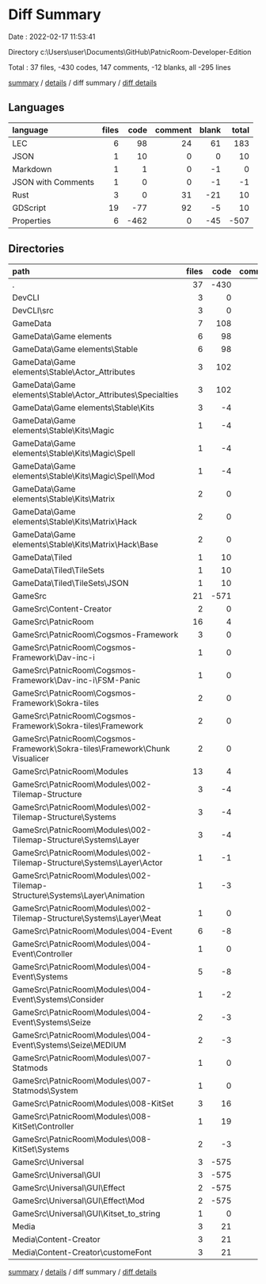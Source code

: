 # Diff Summary

Date : 2022-02-17 11:53:41

Directory c:\Users\user\Documents\GitHub\PatnicRoom-Developer-Edition

Total : 37 files,  -430 codes, 147 comments, -12 blanks, all -295 lines

[summary](results.md) / [details](details.md) / diff summary / [diff details](diff-details.md)

## Languages
| language | files | code | comment | blank | total |
| :--- | ---: | ---: | ---: | ---: | ---: |
| LEC | 6 | 98 | 24 | 61 | 183 |
| JSON | 1 | 10 | 0 | 0 | 10 |
| Markdown | 1 | 1 | 0 | -1 | 0 |
| JSON with Comments | 1 | 0 | 0 | -1 | -1 |
| Rust | 3 | 0 | 31 | -21 | 10 |
| GDScript | 19 | -77 | 92 | -5 | 10 |
| Properties | 6 | -462 | 0 | -45 | -507 |

## Directories
| path | files | code | comment | blank | total |
| :--- | ---: | ---: | ---: | ---: | ---: |
| . | 37 | -430 | 147 | -12 | -295 |
| DevCLI | 3 | 0 | 31 | -21 | 10 |
| DevCLI\src | 3 | 0 | 31 | -21 | 10 |
| GameData | 7 | 108 | 24 | 61 | 193 |
| GameData\Game elements | 6 | 98 | 24 | 61 | 183 |
| GameData\Game elements\Stable | 6 | 98 | 24 | 61 | 183 |
| GameData\Game elements\Stable\Actor_Attributes | 3 | 102 | 24 | 60 | 186 |
| GameData\Game elements\Stable\Actor_Attributes\Specialties | 3 | 102 | 24 | 60 | 186 |
| GameData\Game elements\Stable\Kits | 3 | -4 | 0 | 1 | -3 |
| GameData\Game elements\Stable\Kits\Magic | 1 | -4 | 0 | 1 | -3 |
| GameData\Game elements\Stable\Kits\Magic\Spell | 1 | -4 | 0 | 1 | -3 |
| GameData\Game elements\Stable\Kits\Magic\Spell\Mod | 1 | -4 | 0 | 1 | -3 |
| GameData\Game elements\Stable\Kits\Matrix | 2 | 0 | 0 | 0 | 0 |
| GameData\Game elements\Stable\Kits\Matrix\Hack | 2 | 0 | 0 | 0 | 0 |
| GameData\Game elements\Stable\Kits\Matrix\Hack\Base | 2 | 0 | 0 | 0 | 0 |
| GameData\Tiled | 1 | 10 | 0 | 0 | 10 |
| GameData\Tiled\TileSets | 1 | 10 | 0 | 0 | 10 |
| GameData\Tiled\TileSets\JSON | 1 | 10 | 0 | 0 | 10 |
| GameSrc | 21 | -571 | 92 | -59 | -538 |
| GameSrc\Content-Creator | 2 | 0 | 0 | 2 | 2 |
| GameSrc\PatnicRoom | 16 | 4 | 7 | 17 | 28 |
| GameSrc\PatnicRoom\Cogsmos-Framework | 3 | 0 | -1 | 4 | 3 |
| GameSrc\PatnicRoom\Cogsmos-Framework\Dav-inc-i | 1 | 0 | 0 | 3 | 3 |
| GameSrc\PatnicRoom\Cogsmos-Framework\Dav-inc-i\FSM-Panic | 1 | 0 | 0 | 3 | 3 |
| GameSrc\PatnicRoom\Cogsmos-Framework\Sokra-tiles | 2 | 0 | -1 | 1 | 0 |
| GameSrc\PatnicRoom\Cogsmos-Framework\Sokra-tiles\Framework | 2 | 0 | -1 | 1 | 0 |
| GameSrc\PatnicRoom\Cogsmos-Framework\Sokra-tiles\Framework\Chunk Visualicer | 2 | 0 | -1 | 1 | 0 |
| GameSrc\PatnicRoom\Modules | 13 | 4 | 8 | 13 | 25 |
| GameSrc\PatnicRoom\Modules\002-Tilemap-Structure | 3 | -4 | -3 | 0 | -7 |
| GameSrc\PatnicRoom\Modules\002-Tilemap-Structure\Systems | 3 | -4 | -3 | 0 | -7 |
| GameSrc\PatnicRoom\Modules\002-Tilemap-Structure\Systems\Layer | 3 | -4 | -3 | 0 | -7 |
| GameSrc\PatnicRoom\Modules\002-Tilemap-Structure\Systems\Layer\Actor | 1 | -1 | 0 | -1 | -2 |
| GameSrc\PatnicRoom\Modules\002-Tilemap-Structure\Systems\Layer\Animation | 1 | -3 | 0 | 0 | -3 |
| GameSrc\PatnicRoom\Modules\002-Tilemap-Structure\Systems\Layer\Meat | 1 | 0 | -3 | 1 | -2 |
| GameSrc\PatnicRoom\Modules\004-Event | 6 | -8 | 4 | 2 | -2 |
| GameSrc\PatnicRoom\Modules\004-Event\Controller | 1 | 0 | 0 | 2 | 2 |
| GameSrc\PatnicRoom\Modules\004-Event\Systems | 5 | -8 | 4 | 0 | -4 |
| GameSrc\PatnicRoom\Modules\004-Event\Systems\Consider | 1 | -2 | 0 | 0 | -2 |
| GameSrc\PatnicRoom\Modules\004-Event\Systems\Seize | 2 | -3 | 4 | -1 | 0 |
| GameSrc\PatnicRoom\Modules\004-Event\Systems\Seize\MEDIUM | 2 | -3 | 4 | -1 | 0 |
| GameSrc\PatnicRoom\Modules\007-Statmods | 1 | 0 | 2 | 1 | 3 |
| GameSrc\PatnicRoom\Modules\007-Statmods\System | 1 | 0 | 2 | 1 | 3 |
| GameSrc\PatnicRoom\Modules\008-KitSet | 3 | 16 | 5 | 10 | 31 |
| GameSrc\PatnicRoom\Modules\008-KitSet\Controller | 1 | 19 | 3 | 5 | 27 |
| GameSrc\PatnicRoom\Modules\008-KitSet\Systems | 2 | -3 | 2 | 5 | 4 |
| GameSrc\Universal | 3 | -575 | 85 | -78 | -568 |
| GameSrc\Universal\GUI | 3 | -575 | 85 | -78 | -568 |
| GameSrc\Universal\GUI\Effect | 2 | -575 | 88 | -76 | -563 |
| GameSrc\Universal\GUI\Effect\Mod | 2 | -575 | 88 | -76 | -563 |
| GameSrc\Universal\GUI\Kitset_to_string | 1 | 0 | -3 | -2 | -5 |
| Media | 3 | 21 | 0 | 9 | 30 |
| Media\Content-Creator | 3 | 21 | 0 | 9 | 30 |
| Media\Content-Creator\customeFont | 3 | 21 | 0 | 9 | 30 |

[summary](results.md) / [details](details.md) / diff summary / [diff details](diff-details.md)